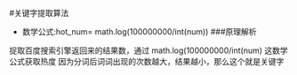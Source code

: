 #关键字提取算法
- 数学公式:hot_num= math.log(100000000/int(num))
###原理解析
  
捉取百度搜索引擎返回来的结果数，通过 math.log(100000000/int(num) 这数学公式获取热度
因为分词后词词出现的次数越大，结果越小，那么这个就是关键字